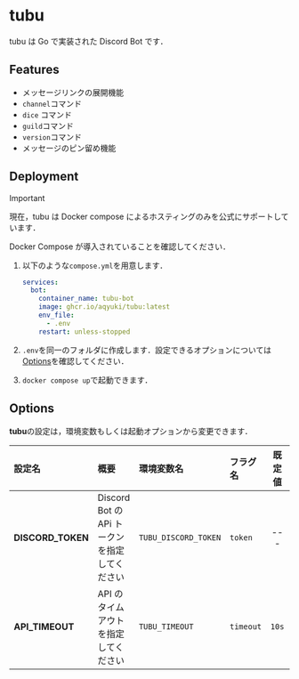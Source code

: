 # tubu

tubu は Go で実装された Discord Bot です．

## Features

- メッセージリンクの展開機能
- `channel`コマンド
- `dice` コマンド
- `guild`コマンド
- `version`コマンド
- メッセージのピン留め機能

## Deployment

> [!IMPORTANT]
> 現在，tubu は Docker compose によるホスティングのみを公式にサポートしています．

Docker Compose が導入されていることを確認してください．

1. 以下のような`compose.yml`を用意します．

   ```yaml
   services:
     bot:
       container_name: tubu-bot
       image: ghcr.io/aqyuki/tubu:latest
       env_file:
         - .env
       restart: unless-stopped
   ```

2. `.env`を同一のフォルダに作成します．設定できるオプションについては[Options](#options)を確認してください．

3. `docker compose up`で起動できます．

## Options

**tubu**の設定は，環境変数もしくは起動オプションから変更できます．

| 設定名            | 概要                                          | 環境変数名           | フラグ名  | 既定値 | 必須  |
| :---------------- | :-------------------------------------------- | :------------------- | :-------- | :----: | :---: |
| **DISCORD_TOKEN** | Discord Bot の APi トークンを指定してください | `TUBU_DISCORD_TOKEN` | `token`   |  ---   | **◯** |
| **API_TIMEOUT**   | API のタイムアウトを指定してください          | `TUBU_TIMEOUT`       | `timeout` | `10s`  |       |
